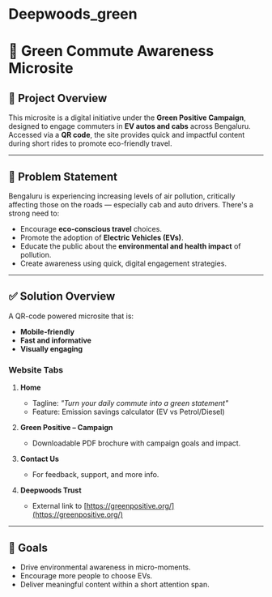 # Deepwoods_green
# 🌿 Green Commute Awareness Microsite

## 📌 Project Overview
This microsite is a digital initiative under the **Green Positive Campaign**, designed to engage commuters in **EV autos and cabs** across Bengaluru. Accessed via a **QR code**, the site provides quick and impactful content during short rides to promote eco-friendly travel.

---

## 🚨 Problem Statement
Bengaluru is experiencing increasing levels of air pollution, critically affecting those on the roads — especially cab and auto drivers. There's a strong need to:
- Encourage **eco-conscious travel** choices.
- Promote the adoption of **Electric Vehicles (EVs)**.
- Educate the public about the **environmental and health impact** of pollution.
- Create awareness using quick, digital engagement strategies.

---

## ✅ Solution Overview
A QR-code powered microsite that is:
- **Mobile-friendly**
- **Fast and informative**
- **Visually engaging**

### Website Tabs
1. **Home**  
   - Tagline: *"Turn your daily commute into a green statement"*
   - Feature: Emission savings calculator (EV vs Petrol/Diesel)

2. **Green Positive – Campaign**  
   - Downloadable PDF brochure with campaign goals and impact.

3. **Contact Us**  
   - For feedback, support, and more info.

4. **Deepwoods Trust**  
   - External link to [https://greenpositive.org/](https://greenpositive.org/)

---

## 🎯 Goals
- Drive environmental awareness in micro-moments.
- Encourage more people to choose EVs.
- Deliver meaningful content within a short attention span.
